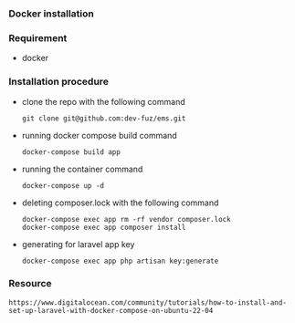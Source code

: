 ### Docker installation

### Requirement
- docker

### Installation procedure
- clone the repo with the following command

    ```
    git clone git@github.com:dev-fuz/ems.git
    ```

- running docker compose build command
    ```
    docker-compose build app
    ```
- running the container command
    ```
    docker-compose up -d
    ```
- deleting composer.lock with the following command
    ```
    docker-compose exec app rm -rf vendor composer.lock
    docker-compose exec app composer install
    ```
- generating for laravel app key
    ```
    docker-compose exec app php artisan key:generate
    ```

### Resource
    https://www.digitalocean.com/community/tutorials/how-to-install-and-set-up-laravel-with-docker-compose-on-ubuntu-22-04